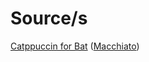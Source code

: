 # Source/s
[Catppuccin for Bat](https://github.com/catppuccin/bat) ([Macchiato](https://github.com/catppuccin/bat/blob/main/themes/Catppuccin%20Macchiato.tmTheme))
